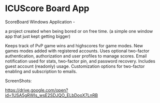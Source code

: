 # ICUScore Board App
ScoreBoard Windows Application -

a project created when being bored or on free time.
(a simple one window app that just kept getting bigger)

Keeps track of PvP game wins and highscores for game modes.
New games modes added with registered accounts.
Uses optional two-factor authentication, authorization and user profiles to manage scores.
Email notification used for stats, two-factor pin, and password recovery. Includes guest account (readonly) usage.
Customization options for two-factor enabling and subscription to emails.

ScreenShots:

https://drive.google.com/open?id=1USA5gRWIs_wsE2SDJQO_ELbDooX7LnRB
